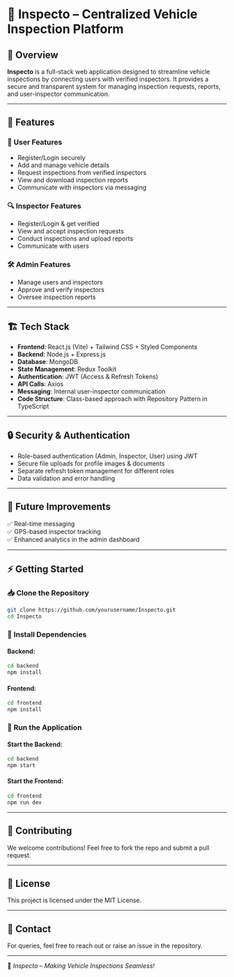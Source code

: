 # 🚗 Inspecto – Centralized Vehicle Inspection Platform  

## 📌 Overview  
**Inspecto** is a full-stack web application designed to streamline vehicle inspections by connecting users with verified inspectors. It provides a secure and transparent system for managing inspection requests, reports, and user-inspector communication.  

---

## 🚀 Features  

### 👤 User Features  
- Register/Login securely  
- Add and manage vehicle details  
- Request inspections from verified inspectors  
- View and download inspection reports  
- Communicate with inspectors via messaging  

### 🔍 Inspector Features  
- Register/Login & get verified  
- View and accept inspection requests  
- Conduct inspections and upload reports  
- Communicate with users  

### 🛠️ Admin Features  
- Manage users and inspectors  
- Approve and verify inspectors  
- Oversee inspection reports  

---

## 🏗️ Tech Stack  
- **Frontend**: React.js (Vite) + Tailwind CSS + Styled Components  
- **Backend**: Node.js + Express.js  
- **Database**: MongoDB  
- **State Management**: Redux Toolkit  
- **Authentication**: JWT (Access & Refresh Tokens)  
- **API Calls**: Axios  
- **Messaging**: Internal user-inspector communication  
- **Code Structure**: Class-based approach with Repository Pattern in TypeScript  

---

## 🔒 Security & Authentication  
- Role-based authentication (Admin, Inspector, User) using JWT  
- Secure file uploads for profile images & documents  
- Separate refresh token management for different roles  
- Data validation and error handling  

---

## 📅 Future Improvements  
✅ Real-time messaging  
✅ GPS-based inspector tracking  
✅ Enhanced analytics in the admin dashboard  

---

## ⚡ Getting Started  

### 📥 Clone the Repository  
```sh
git clone https://github.com/yourusername/Inspecto.git
cd Inspecto
```

### 🔧 Install Dependencies  
#### Backend:  
```sh
cd backend
npm install
```
#### Frontend:  
```sh
cd frontend
npm install
```

### 🚀 Run the Application  
#### Start the Backend:  
```sh
cd backend
npm start
```
#### Start the Frontend:  
```sh
cd frontend
npm run dev
```

---

## 🤝 Contributing  
We welcome contributions! Feel free to fork the repo and submit a pull request.  

---

## 📜 License  
This project is licensed under the MIT License.  

---

## 📩 Contact  
For queries, feel free to reach out or raise an issue in the repository.  

---

🚀 *Inspecto – Making Vehicle Inspections Seamless!*  
